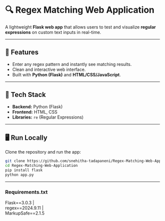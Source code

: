 # 🔍 Regex Matching Web Application

A lightweight **Flask web app** that allows users to test and visualize **regular expressions** on custom text inputs in real-time.

---

## 🚀 Features
- Enter any regex pattern and instantly see matching results.
- Clean and interactive web interface.
- Built with **Python (Flask)** and **HTML/CSS/JavaScript**.

---

## 🧠 Tech Stack
- **Backend:** Python (Flask)
- **Frontend:** HTML, CSS
- **Libraries:** `re` (Regular Expressions)

---

## 🖥️ Run Locally

Clone the repository and run the app:

```bash
git clone https://github.com/snehitha-tadapaneni/Regex-Matching-Web-Application.git
cd Regex-Matching-Web-Application
pip install flask
python app.py
```

---

### Requirements.txt
Flask==3.0.3  |  
regex==2024.9.11  |  
MarkupSafe==2.1.5


